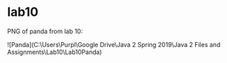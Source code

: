 # lab10

PNG of panda from lab 10:

![Panda](C:\Users\Purpl\Google Drive\Java 2 Spring 2019\Java 2 Files and Assignments\Lab10\Lab10Panda) 
